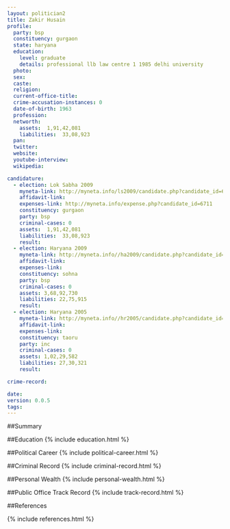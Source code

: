 ```yaml
---
layout: politician2
title: Zakir Husain
profile: 
  party: bsp
  constituency: gurgaon
  state: haryana
  education: 
    level: graduate
    details: professional llb law centre 1 1985 delhi university
  photo: 
  sex: 
  caste: 
  religion: 
  current-office-title: 
  crime-accusation-instances: 0
  date-of-birth: 1963
  profession: 
  networth: 
    assets:  1,91,42,081
    liabilities:  33,08,923
  pan: 
  twitter: 
  website: 
  youtube-interview: 
  wikipedia: 

candidature: 
  - election: Lok Sabha 2009
    myneta-link: http://myneta.info/ls2009/candidate.php?candidate_id=6711
    affidavit-link: 
    expenses-link: http://myneta.info/expense.php?candidate_id=6711
    constituency: gurgaon 
    party: bsp
    criminal-cases: 0
    assets:  1,91,42,081
    liabilities:  33,08,923
    result:  
  - election: Haryana 2009
    myneta-link: http://myneta.info//ha2009/candidate.php?candidate_id=353
    affidavit-link: 
    expenses-link: 
    constituency: sohna 
    party: bsp
    criminal-cases: 0
    assets: 3,68,92,730
    liabilities: 22,75,915
    result:  
  - election: Haryana 2005
    myneta-link: http://myneta.info//hr2005/candidate.php?candidate_id=901
    affidavit-link: 
    expenses-link: 
    constituency: taoru 
    party: inc
    criminal-cases: 0
    assets: 1,02,29,582
    liabilities: 27,30,321
    result:  

crime-record: 

date: 
version: 0.0.5
tags: 
---
```

##Summary


##Education
{% include education.html %}


##Political Career
{% include political-career.html %}


##Criminal Record
{% include criminal-record.html %}


##Personal Wealth
{% include personal-wealth.html %}


##Public Office Track Record
{% include track-record.html %}


##References


{% include references.html %}